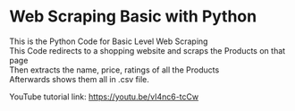 # Web Scraping Basic with Python

This is the Python Code for Basic Level Web Scraping <br />
This Code redirects to a shopping website and scraps the Products on that page <br />
Then extracts the name, price, ratings of all the Products <br />
Afterwards shows them all in .csv file. <br />

YouTube tutorial link: https://youtu.be/vI4nc6-tcCw

